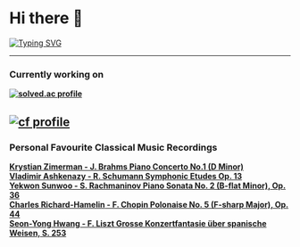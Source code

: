 # Hi there 👋
[![Typing SVG](https://readme-typing-svg.demolab.com?font=Fira+Code&pause=1000&width=435&lines=Study+for+exams;Procrastinate)](https://git.io/typing-svg)
<!-- --- -->
<!-- [![Top Langs](https://github-readme-stats.vercel.app/api/top-langs/?username=sonnyzxc&layout=compact)](https://github.com/anuraghazra/github-readme-stats) -->
---

### <b> Currently working on
[![solved.ac profile](http://mazassumnida.wtf/api/v2/generate_badge?boj=sonnyzxc)](https://solved.ac/sonnyzxc)

[![cf profile](https://cf.leed.at?id=sonnyzxc)](https://codeforces.com/profile/sonnyzxc)
---
### <b>Personal Favourite Classical Music Recordings</b>
<a href="https://youtu.be/arKoBwtmuX0"> **Krystian Zimerman** - J. Brahms Piano Concerto No.1 (D Minor)
<br>
<a href="https://youtu.be/N088Me5TpYo"> **Vladimir Ashkenazy** - R. Schumann Symphonic Etudes Op. 13
<br>
<a href="https://youtu.be/wuZmMggpVt0"> **Yekwon Sunwoo** - S. Rachmaninov Piano Sonata No. 2 (B-flat Minor), Op. 36
<br>
<a href="https://youtu.be/e7ElSHRfOYU"> **Charles Richard-Hamelin** - F. Chopin Polonaise No. 5 (F-sharp Major), Op. 44
<br>
<a href="https://youtu.be/0j9tHRDQNQI"> **Seon-Yong Hwang** - F. Liszt Grosse Konzertfantasie über spanische Weisen, S. 253
